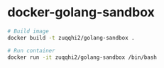 # docker-golang-sandbox

```sh
# Build image
docker build -t zuqqhi2/golang-sandbox .

# Run container
docker run -it zuqqhi2/golang-sandbox /bin/bash
```
